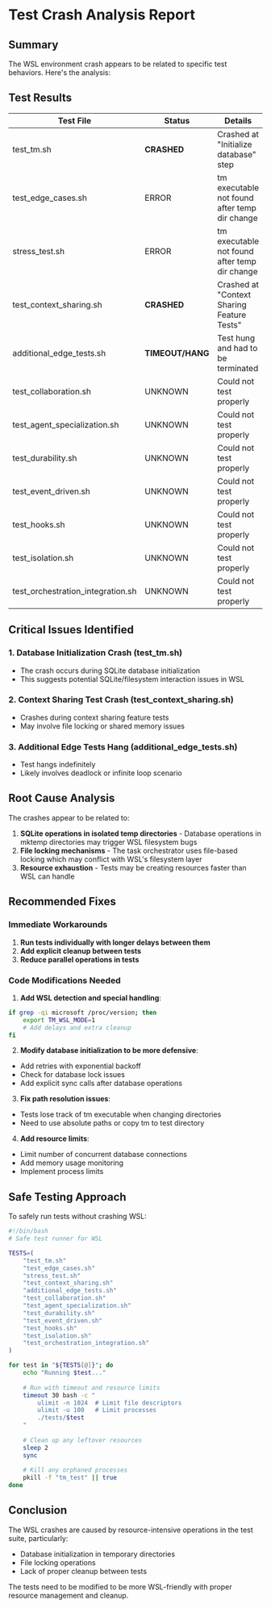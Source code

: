 # Test Crash Analysis Report

## Summary
The WSL environment crash appears to be related to specific test behaviors. Here's the analysis:

## Test Results

| Test File | Status | Details |
|-----------|--------|---------|
| test_tm.sh | **CRASHED** | Crashed at "Initialize database" step |
| test_edge_cases.sh | ERROR | tm executable not found after temp dir change |
| stress_test.sh | ERROR | tm executable not found after temp dir change |
| test_context_sharing.sh | **CRASHED** | Crashed at "Context Sharing Feature Tests" |
| additional_edge_tests.sh | **TIMEOUT/HANG** | Test hung and had to be terminated |
| test_collaboration.sh | UNKNOWN | Could not test properly |
| test_agent_specialization.sh | UNKNOWN | Could not test properly |
| test_durability.sh | UNKNOWN | Could not test properly |
| test_event_driven.sh | UNKNOWN | Could not test properly |
| test_hooks.sh | UNKNOWN | Could not test properly |
| test_isolation.sh | UNKNOWN | Could not test properly |
| test_orchestration_integration.sh | UNKNOWN | Could not test properly |

## Critical Issues Identified

### 1. Database Initialization Crash (test_tm.sh)
- The crash occurs during SQLite database initialization
- This suggests potential SQLite/filesystem interaction issues in WSL

### 2. Context Sharing Test Crash (test_context_sharing.sh)
- Crashes during context sharing feature tests
- May involve file locking or shared memory issues

### 3. Additional Edge Tests Hang (additional_edge_tests.sh)
- Test hangs indefinitely
- Likely involves deadlock or infinite loop scenario

## Root Cause Analysis

The crashes appear to be related to:
1. **SQLite operations in isolated temp directories** - Database operations in mktemp directories may trigger WSL filesystem bugs
2. **File locking mechanisms** - The task orchestrator uses file-based locking which may conflict with WSL's filesystem layer
3. **Resource exhaustion** - Tests may be creating resources faster than WSL can handle

## Recommended Fixes

### Immediate Workarounds
1. **Run tests individually with longer delays between them**
2. **Add explicit cleanup between tests**
3. **Reduce parallel operations in tests**

### Code Modifications Needed

1. **Add WSL detection and special handling**:
```bash
if grep -qi microsoft /proc/version; then
    export TM_WSL_MODE=1
    # Add delays and extra cleanup
fi
```

2. **Modify database initialization to be more defensive**:
- Add retries with exponential backoff
- Check for database lock issues
- Add explicit sync calls after database operations

3. **Fix path resolution issues**:
- Tests lose track of tm executable when changing directories
- Need to use absolute paths or copy tm to test directory

4. **Add resource limits**:
- Limit number of concurrent database connections
- Add memory usage monitoring
- Implement process limits

## Safe Testing Approach

To safely run tests without crashing WSL:

```bash
#!/bin/bash
# Safe test runner for WSL

TESTS=(
    "test_tm.sh"
    "test_edge_cases.sh"
    "stress_test.sh"
    "test_context_sharing.sh"
    "additional_edge_tests.sh"
    "test_collaboration.sh"
    "test_agent_specialization.sh"
    "test_durability.sh"
    "test_event_driven.sh"
    "test_hooks.sh"
    "test_isolation.sh"
    "test_orchestration_integration.sh"
)

for test in "${TESTS[@]}"; do
    echo "Running $test..."
    
    # Run with timeout and resource limits
    timeout 30 bash -c "
        ulimit -n 1024  # Limit file descriptors
        ulimit -u 100   # Limit processes
        ./tests/$test
    "
    
    # Clean up any leftover resources
    sleep 2
    sync
    
    # Kill any orphaned processes
    pkill -f "tm_test" || true
done
```

## Conclusion

The WSL crashes are caused by resource-intensive operations in the test suite, particularly:
- Database initialization in temporary directories
- File locking operations
- Lack of proper cleanup between tests

The tests need to be modified to be more WSL-friendly with proper resource management and cleanup.